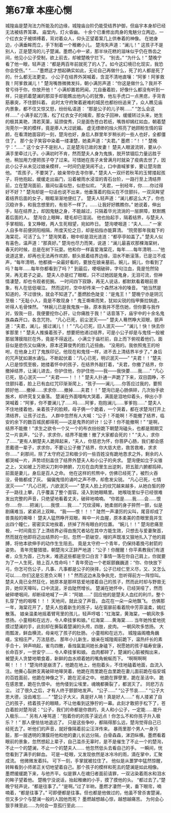 # 第67章 本座心恻
城隍庙是楚洵法力所能及的边缘，城隍庙台阶仍能受结界护御，但庙宇本身却已经无法被结界笼罩。
庙堂内，灯火昏幽。
十余个已重修出肉身的鬼魅分立两边，一个红衣女子被绑缚着，背对着众人，仰头正望着案几上供奉着的神像。
在她身边，小满垂眸而立，手下制着一个稚嫩小儿。
楚洵失声道：“澜儿！”
这孩子不是别人，正是楚洵的儿子楚澜。墨燃心中一紧，那半块花糕的滋味似乎仍在唇齿之间，他见小公子受制，欲上前去，却被楚晚宁拦下。
“别去。”
“为什么！”
楚晚宁看了他一眼，轻声道：“都是两百年前就死了的人了。如今这幻境已化现实，我恐你会受伤。”
“……”墨燃这才想起确实如此，无论自己再做什么，死了的人都是死了的，什么都无法更变。
小公子在结界外哭喊着，含混不清地直嚷：“阿爹！阿爹救我！阿爹救澜儿！”
楚洵嘴唇微微发抖，朝小满厉声道：“你这是做什么？我并不曾亏待于你，你放开他！”
小满却置若罔闻，兀自垂着脸，好像什么都没有听到一样，只是抓着楚澜的那双手却能瞧出他内心的犹豫，他左手虎口一点黑痣，手背青筋暴突，不住颤抖着。
此时太守府聚着避难的城民也都纷纷追来了，众人瞧见庙内景象，都不住又惊又怒，纷纷私语道：
“那是公子的儿子啊……”
“怎么会这样……”
小满手起刀落，松了红衣女子的绳索，那女子回神，缓缓转过头来，她生的极其美艳，清若芙蕖，延颈俊秀，只是面色苍白若纸，嘴唇却嫣红如血，朝着楚洵莞尔一笑的模样，竟是瘆人大过妩媚。
虚无缥缈的烛火照亮了她顾盼生情的容颜，在看清她面容的一刻，楚洵也好，身后人群里年岁稍长的一些人也好，全都僵住了。
那个女子笑容中染着一缕凄楚，她柔声道：“夫君。”
墨燃：“！！”
楚晚宁：“……”
这个女子不是别人，正是楚洵已故的发妻！
楚夫人眼波流转，要从小满手里牵过儿子。小满初时不肯，然而楚夫人身为鬼族，脱开禁锢后力量远胜于他，稍加用力便把孩子夺了过来。可惜她在孩子未曾满月时就染了疫病去世了，因此小公子从未见过娘亲模样，一时间仍是哭闹不止，口中直喊爹爹，要让楚洵救他。
“乖孩子，不要哭了，娘亲带你去寻你爹。”
楚夫人一双纤若秋苇的玉臂搂起孩子，将他抱起，缓缓走出庙门，沿着被雨水浸湿的青石台阶，一路行至上清结界前，立在楚洵面前，眉间似喜似愁，似悲似欢。
“夫君，一别经年，你……你过得好不好？”
楚洵却是一句话也说不出来，他垂落着的指尖在不住颤抖，一双凤眸望着结界后面的女子，眼眶渐渐地便红了。
楚夫人轻声道：“澜儿都这么大了，你也沉稳许多，和我念想里的，有些不一样了。……让我好好瞧瞧你。”
她说着，伸出手，贴在结界上，却因鬼魅之身，不能越过，只隔着华光流淌的一层屏障，默默瞧着后面的人。
楚洵合上眼眸，睫毛却已湿润。
他也抬起手，隔着结界，与楚夫人手掌相贴，复又睁眼，两人生死相望，宛如昨日。
楚洵哽咽道：“夫人……”
一家人自多年前便阴阳相隔，所度天伦之日，却是掐指亦能算清。
“院旁那年我栽下的海棠花，可活了么？”
楚洵笑着，眼中却是泪光涟涟：“都亭亭如盖了。”
楚夫人似有喜色，温声道：“那真好。”
楚洵也尽力而笑，说道：“澜儿最喜欢那棵海棠树，春天的时候，总是在树下玩耍。他和你一样喜爱海棠花，每年……每年清明……”他说道这里，却再也无法再作欢颜，额头抵着结界边缘，泪水不断滚落，已是泣不成声，“每年清明，他都摘一朵最好看的，要放在娘亲墓前。婉儿，婉儿，你看到了吗？每年……每年你都看到了吗？”
到最后，哽咽破碎，字句泣血，竟是怆然恸哭，再无君子之姿。
楚夫人亦是红了眼眶，只不过她因是鬼身，无泪可流，但神情凄楚，却也令观者扼腕。
一时间四下寂静，再无人说话，都默默看着眼前景象，有人在低低啜泣。
然而这时，空中却传来一个森然冰冷的嗓音。
“她当然是知道的，不过很快，就会不知道了。”
墨燃脸色陡变：“是鬼王！”
楚晚宁亦是阴沉至极：“无耻小人，竟是不敢现身！”
鬼王嘶嘶而笑，犹如尖锐的指甲撕拉锅底，听得人毛骨悚然。
“林婉儿已是我鬼族一脉，原本我并不愿伤她，但你要与我作对，毁我一目，我便要挖你心肝，让你痛胜于我！”
话音落下，庙宇中的十余名鬼族森森开口，各念咒符。
“凡心已死，前尘泯灭——”
楚夫人蓦然睁大双眼，颤声道：“夫君，澜儿，接过澜儿！！”
“凡心已死，旧人泯灭——”
“澜儿！快！快去你爹那里！”
楚夫人推搡着孩子，想要把他递过结界，可是小公子却是与鬼怪一般被那层薄膜阻拦在外，竟是不得返还。
小满立于庙栏前，自上而下俯视着他们，面目似是悲伤又似痛快，原本还算俊秀的脸几近扭曲。
“没用的。我依照鬼王的吩咐，在他身上打了鬼族印记，他现在和鬼怪一样，进不去上清结界半步了。”
身后的咒声犹如潮水诵弘，不断起伏着：“凡心已死，明识泯灭——”
“夫君！！”楚夫人已是惊慌至极，她搂着怀中的孩子，在结界外敲打着，“夫君，你撤了结界，你撤掉结界，让澜儿进去，你护住他，你护住他——我——我快要……我……”
“凡心已死，慈心泯灭——”
“夫君——！！！”
楚夫人扑通一声跪了下来，双目圆睁，不住颤抖着，脸上已有血红咒印渐渐爬上，“孩子——澜儿……你答应过我的，要照顾好他……撤掉……求求你……撤掉……夫君！！”
楚洵已是心肠俱碎，几次抬手欲施术，却终究复又垂落。
楚澜在外面嚎啕大哭着，满面是泪地仰着头，伸出小手哭喊着：“阿爹，你不要澜儿了……吗……阿爹，抱抱澜儿……爹爹抱……”
楚夫人不住地搂着他，亲着孩子的脸颊，母子俩一个跪着，一个哭着，都在求楚洵打开上清结界，让孩子过去。
人群中忽然有人大喊：“公子！不能啊！不能撤了结界，临安的余下的数百城民都得死——这是鬼界的奸计！公子！你不能撤啊！”
“是啊，结界不能撤！”求生之欲令一个又一个的布衣纷纷跪下朝楚洵磕头，也都是期期艾艾一片哀声，“公子，求求你，结界不能撤！撤了大家都会死的！”
“夫人，求你了……”更有人朝楚夫人跪拜起来，“夫人，你慈悲为怀，你菩萨心肠，我们都会感恩戴德一辈子，求求你，不要让公子撤了结界，你大慈大悲，救苦救难，求求你……”
刹那间，除了太守府近卫和极少的一些百姓没有跪地恳求之外，剩余的人都哭喊一片，声势顷刻盖住了结界外楚夫人和小公子的央求。
楚洵便如立于尖锥之上，又如被上万把尖刀刺中肺腑，刀刃在血肉里生出逆刺，把五脏六腑都捣碎。
前面是妻儿，身后是百人之命。
他在这样的煎熬中，仿佛已经死了，被烈火吞没，骨骼都成了灰。
偏偏鬼怪的诵吟之声不停，却愈发尖锐。
“凡心已死，七情泯灭——”
“凡心已死，六欲泯灭——”
楚夫人脸上的纹咒越来越多，从她白皙的脖子一路往上攀，几乎覆盖了整个面容。浸入到她眼睛里。
她喉咙里似乎已经很难发出完整的声音，只绝望地看着丈夫，破碎地喃喃。
“你若是……我……会……恨你……你……把澜儿……我恨……我……”
咒纹浸眸，她柔弱的身子猝然一颤，似是剧痛难当，紧紧闭上双眸。
“我——恨！！！”
陡然一声凄厉的尖叫，尾音却成了兽类般的嘶嗥！
楚夫人猛然睁开双眼，眸中一片血腥，原本柔美的杏眼里竟并生出四个瞳仁，密密实实地挨着，挤掉了所有眼白的位置。
“婉儿！！”
楚洵悲痛至极，一时间竟忘了上清结界必得由施咒者站在其中方能生效，只想去与爱妻聚首，然而就在他即将迈出结界的一刻，忽然一箭破空，嗖的声既准又狠地扎入了他的肩膊，将他本欲伸手的动作生生阻去。
竟是太守府一个青年，仍保持着挽弓射箭的姿势。
青年兜鍪猎猎，朝楚洵义正辞严地道：“公子！你醒醒！你平素教我们有道者，众生为首，己为末，难道这些都是空口白言？事情一落在你自己肩上，你就要为了一人生死，赔上百人性命吗！”
青年旁边一个老妪颤巍巍道：“你、你快放下弓，你怎可伤公子，凡事、凡事都是公子的抉择，公子已经仁至义尽，又、又怎么可以……你们这是忘恩负义啊！！”
然而这边未及争执完，忽听得前方一阵惊叫。
楚夫人竟已全然狂化，她原本是那样慈爱地搂着自己的孩子，然而此时却与野兽无异，她仰天嗥叫，口中流涎，牙齿陡然增长。
楚澜在她怀中，已经哭哑了，然而破碎哽咽间，却断续地喊了一声：“阿娘……”
回应他的是楚夫人血红的利爪，整个扎穿了他的咽喉！！！
天地间，就此没了声音。
血花在一朵一朵地飘飞。
仿佛那一年，海棠花开了，楚夫人抱着新生的孩子，站在窗扉前看着院中芳菲温柔，嫣红散落。
娘亲温柔地摇着臂弯里的孩儿，轻声哼唱：“红海棠，黄海棠，一朝风吹多悠扬。小童相和在远方，令人牵挂爹和娘。”
红海棠……黄海棠……
当年她怜爱地抚摸过楚澜的手，此刻却在撕裂着楚澜的头颅，四肢，皮肉。
一朝风吹多悠扬。
大雨瓢泼，鲜血横流，母亲吃了孩子的肚肠。
小童相和在远方。
城隍庙阁檐角巍峨，宝相庄严，万法慈悲。
那年小儿新生，娘亲在城隍阁前跪下，温热纤长的素手合十，钟声响起，雀鸟四散，香烛氤氲间她长身磕下，祝愿她的孩子福寿安康，长命百岁，一世安宁……
令人牵挂爹和娘。
血肉都碎了，楚澜的心脏被掏出来，被楚夫人贪婪地嚼食着，新鲜的血水顺着她的嘴角蜿蜒而下。
“啊啊啊啊啊！！！！”楚洵终是崩溃了，他跪在地上，他抱着头，不住地磕着地面，血流入注。他撕心裂肺支离破碎地嗥哭着，他跪在雨里跪在血里跪在妻儿面前跪在临安城的百姓面前，他跪在神像之下，跪在泥淖之中。
他跪在罪孽里，跪在圣洁中。
跪在感恩里，跪在仇恨中。
他佝偻到尘埃里，魂魄都撕裂了，都泯灭了。
同悲万古尘。
过了很久之后，才有人终于颤颤地发声。
“公子……”
“公子节哀……”
“公子大恩大德，没齿难忘……”
“楚公子大义，真是好人呐！真是好人……”
有人搂紧了自己的孩子，捂着孩子的眼睛，不让他看到这狰狞的一幕。此刻才敢把手松下了，苍白着脸对楚洵说：“公子，我们的命都是你救的，夫人和小公子，一定能……能升入极乐……”
另有人唾骂道：“抱着你的的孩子滚远点！你怎么不和你孩子升入极乐？！”
那人便怯怯地退远了。
只是这些争吵，都隔得那么远，楚洵觉得自己已经死去了。听他们的声音，就好像隔着前尘汪洋传来。
暴雨里那个男人一身污脏，那一层透明的薄膜将他和他的妻儿长远分隔，白骨森森，涕泗纵横。墨燃看着眼前的景象，忽然想起上辈子，自己滥杀无辜时，是不是催生了不止一个的楚洵，不止一个的楚澜，不止一个的楚夫人……
他忽然低头去看自己的手。
一瞬间，恍惚看到了满手的鲜血。
可是一眨眼，又发现依然是冰冷冷的雨，滴在掌中，汇聚成流。
他微微发着抖。
可下一刻，手掌就被拉住了。
他似是从噩梦中猛然惊醒，转眸看到小师弟正关切地望着自己。那个孩子的模样和死去的楚澜是如此相像。
墨燃缓缓跪下来，与他齐平。似是罪人在魂归者面前请罪，一双沾染着雨水和泪水的眸子望着他。
楚晚宁没说话，抬起稚嫩的小手，摸了摸他的头。
“都过去了。”楚晚宁轻声说，“都是往事了。”
“是啊。”过了半晌，墨燃才凄然一笑，垂下眼帘，喃喃着，“都是往事了。”
可即便都是往事。但也都是他做过的，他虽不曾杀害楚澜，但又多少个与楚澜一般的人因他而死？
墨燃越想越心惊，越想越痛苦。
为何会心狠手辣至此……为何会一意孤行至此……
